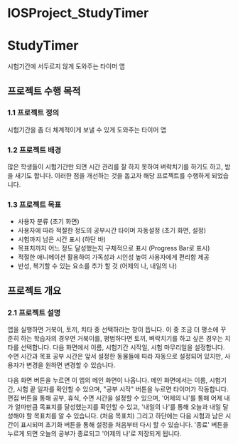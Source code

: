 # IOSProject_StudyTimer

# StudyTimer

시험기간에 서두르지 않게 도와주는 타이머 앱

## 프로젝트 수행 목적

### 1.1 프로젝트 정의
시험기간을 좀 더 체계적이게 보낼 수 있게 도와주는 타이머 앱

### 1.2 프로젝트 배경
많은 학생들이 시험기간만 되면 시간 관리를 잘 하지 못하여 벼락치기를 하기도 하고, 밤을 새기도 합니다. 이러한 점을 개선하는 것을 돕고자 해당 프로젝트를 수행하게 되었습니다.

### 1.3 프로젝트 목표
- 사용자 분류 (초기 화면)
- 사용자에 따라 적절한 정도의 공부시간 타이머 자동설정 (초기 화면, 설정)
- 시험까지 남은 시간 표시 (하단 바)
- 목표치까지 어느 정도 달성했는지 구체적으로 표시 (Progress Bar로 표시)
- 적절한 애니메이션 활용하여 가독성과 시인성 높여 사용자에게 편리함 제공
- 반성, 복기할 수 있는 요소를 추가 할 것 (어제의 나, 내일의 나)

## 프로젝트 개요

### 2.1 프로젝트 설명
앱을 실행하면 거북이, 토끼, 치타 중 선택하라는 창이 뜹니다. 이 중 조금 더 평소에 꾸준히 하는 학습자의 경우면 거북이를, 평범하다면 토끼, 벼락치기를 하고 싶은 경우는 치타를 선택합니다. 다음 화면에서 이름, 시험기간 시작일, 시험 마무리일을 설정합니다. 수면 시간과 목표 공부 시간은 앞서 설정한 동물들에 따라 자동으로 설정되어 있지만, 사용자가 변경을 원하면 변경할 수 있습니다.

다음 화면 버튼을 누르면 이 앱의 메인 화면이 나옵니다. 메인 화면에서는 이름, 시험기간, 시험 끝 일자를 확인할 수 있으며, "공부 시작" 버튼을 누르면 타이머가 작동합니다. 편집 버튼을 통해 공부, 휴식, 수면 시간을 설정할 수 있으며, '어제의 나'를 통해 어제 내가 얼마만큼 목표치를 달성했는지를 확인할 수 있고, '내일의 나'를 통해 오늘과 내일 달성해야 할 목표치를 알 수 있습니다. (처음 목표치) 그리고 하단에는 다음 시험과 남은 시간이 표시되며 초기화 버튼을 통해 설정을 처음부터 다시 할 수 있습니다. '종료' 버튼을 누르게 되면 오늘의 공부가 종료되고 '어제의 나'로 저장되게 됩니다.


